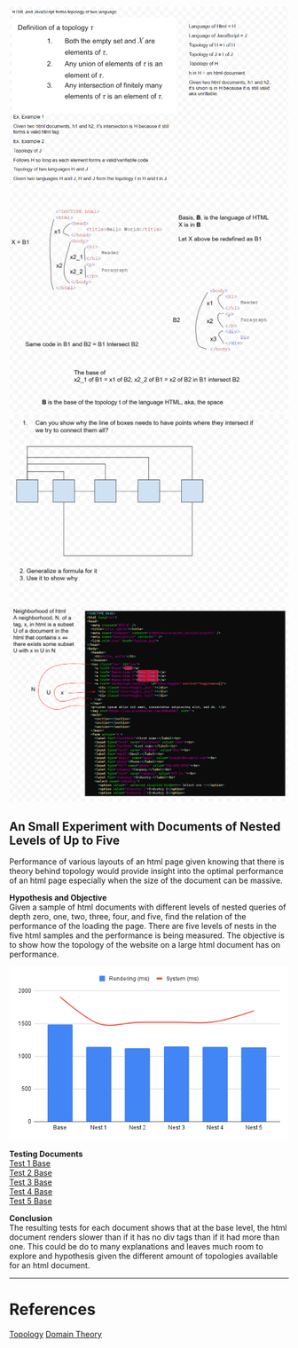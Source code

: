 ![Definitions](Resources/definitions.png)
![Base of HTML](Resources/baseofhtml.png)
![Base of HTML](Resources/questionofcircuits.png)
![Base of HTML](Resources/neighborhood.png)

## An Small Experiment with Documents of Nested Levels of Up to Five
Performance of various layouts of an html page given knowing that there is theory behind topology would provide insight into the optimal performance of an html page especially when the size of the document can be massive.

**Hypothesis and Objective**\
Given a sample of html documents with different levels of nested queries of depth zero, one, two, three, four, and five, find the relation of the performance of the loading the page. There are five levels of nests in the five html samples and the performance is being measured. The objective is to show how the topology of the website on a large html document has on performance.

![Results of the Chart](Resources/test01chart.png)

**Testing Documents**\
[Test 1 Base](Resources/test01nest0b.html)\
[Test 2 Base](Resources/test01nest02.html)\
[Test 3 Base](Resources/test01nest03.html)\
[Test 4 Base](Resources/test01nest04.html)\
[Test 5 Base](Resources/test01nest05.html)

**Conclusion**\
The resulting tests for each document shows that at the base level, the html document renders slower than if it has no div tags than if it had more than one. This could be do to many explanations and leaves much room to explore and hypothesis given the different amount of topologies available for an html document.

-----

# References

[Topology](https://math.ucr.edu/~res/math205B-2018/Munkres%20-%20Topology.pdf)
[Domain Theory](https://en.wikipedia.org/wiki/Domain_theory)
